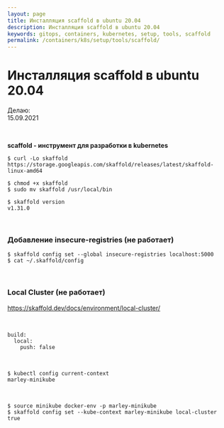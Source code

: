 ```yaml
---
layout: page
title: Инсталляция scaffold в ubuntu 20.04
description: Инсталляция scaffold в ubuntu 20.04
keywords: gitops, containers, kubernetes, setup, tools, scaffold
permalink: /containers/k8s/setup/tools/scaffold/
---
```


# Инсталляция scaffold в ubuntu 20.04

Делаю:  
15.09.2021

<br/>

**scaffold - инструмент для разработки в kubernetes**

```
$ curl -Lo skaffold https://storage.googleapis.com/skaffold/releases/latest/skaffold-linux-amd64

$ chmod +x skaffold
$ sudo mv skaffold /usr/local/bin

$ skaffold version
v1.31.0
```

<br/>

### Добавление insecure-registries (не работает)

```
$ skaffold config set --global insecure-registries localhost:5000
$ cat ~/.skaffold/config
```

<br/>

### Local Cluster (не работает)

https://skaffold.dev/docs/environment/local-cluster/

<br/>

```
build:
  local:
    push: false
```

<br/>

```
$ kubectl config current-context
marley-minikube
```

<br/>

```
$ source minikube docker-env -p marley-minikube
$ skaffold config set --kube-context marley-minikube local-cluster true
```
